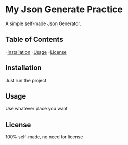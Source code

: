 # My Json Generate Practice

A simple self-made Json Generator. 

## Table of Contents
-[Installation](#installation)
-[Usage](#usage)
-[License](#license)

## Installation
Just run the project

## Usage
Use whatever place you want

## License
100% self-made, no need for license
